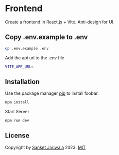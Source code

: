 # Frontend

Create a frontend in React.js + Vite. Anti-design for UI.

## Copy .env.example to .env
```bash
cp .env.example .env
```

Add the api url to the .env file
```bash
VITE_APP_URL=
```


## Installation

Use the package manager [pip](https://pip.pypa.io/en/stable/) to install foobar.

```bash
npm install
```

Start Server
```bash
npm run dev
```

## License

Copyright by [Sanket Jariwala](https://github.com/sanketJariwala9464) 2023. [MIT](https://choosealicense.com/licenses/mit/)
